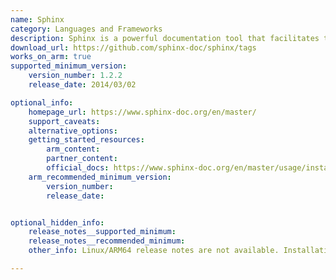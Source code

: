 ```yaml
---
name: Sphinx
category: Languages and Frameworks
description: Sphinx is a powerful documentation tool that facilitates the creation of organized and structured documentation. It can be thought of as a build tool that extracts information from code comments and reStructuredText files, generating comprehensive documentation from this data.
download_url: https://github.com/sphinx-doc/sphinx/tags
works_on_arm: true
supported_minimum_version:
    version_number: 1.2.2
    release_date: 2014/03/02

optional_info:
    homepage_url: https://www.sphinx-doc.org/en/master/
    support_caveats:
    alternative_options:
    getting_started_resources:
        arm_content:
        partner_content:
        official_docs: https://www.sphinx-doc.org/en/master/usage/installation.html#linux
    arm_recommended_minimum_version:
        version_number:
        release_date:


optional_hidden_info:
    release_notes__supported_minimum:
    release_notes__recommended_minimum:
    other_info: Linux/ARM64 release notes are not available. Installation and testing are done using "apt-get install python3-sphinx". The minimum version of sphinx 1.2.2 corresponds to ubuntu:14.04 and 4.3.2 to ubuntu:22.04.

---
```

